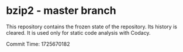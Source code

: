 # bzip2 - master branch

This repository contains the frozen state of the repository.
Its history is cleared. It is used only for static code
analysis with Codacy.

Commit Time: 1725670182